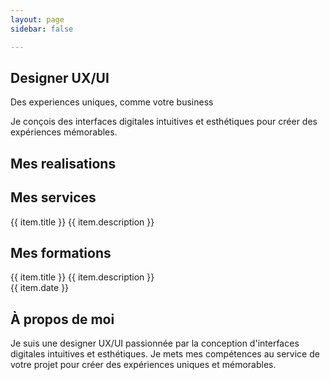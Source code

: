 ```yaml
---
layout: page
sidebar: false

---
```


<div class="px-6 md:px-12">
  <section
    id="hero"
    aria-labelledby="hero-heading"
    class="h-[calc(100vh-64px)] relative flex flex-col justify-center"
  >
    <div class="max-w-screen-xl mx-auto w-full px-4 sm:px-6 lg:px-8">
      <div class="flex flex-col md:flex-row gap-12 md:gap-20 items-center justify-center">
        <div class="flex-1 flex justify-center items-center text-center md:text-left">
          <div class="max-w-xl">
             <h1 id="hero-heading" class="text-4xl font-bold mb-4">Designer UX/UI</h1>
            <p class="text-4xl font-bold mb-4 text-secondary">Des experiences uniques, comme votre business</p>
            <p class="text-lg text-gray-700 mb-8">Je conçois des interfaces digitales intuitives et esthétiques pour créer des expériences mémorables.</p>
            <div class="flex flex-row gap-4 lg:gap-5 justify-center md:justify-start">
              <VPButton theme="brand" text="Explorer mes realisations" href="#mes-realisations"/>
              <VPButton theme="alt" text="Me contacter" href="https://www.linkedin.com/in/catherinevu436-78/"/>
            </div>
          </div>
        </div>
        <div class="flex-1 flex justify-center items-center relative mt-10 md:mt-0">
          <VPImage image="/ui_ux_designer.png" alt="UI UX Designer" class="z-10 w-80 h-80 md:w-96 md:h-96 object-contain"/>
          <VPImage image="/hero_image_background.png" alt="background_shape" class="-z-10 w-80 h-80 md:w-96 md:h-96 absolute object-contain"/>
        </div>
      </div>
    </div>
    <div class="absolute bottom-8 left-1/2 -translate-x-1/2">
       <a href="#mes-realisations">
        <VPImage image="/down_arrow.png" class="hidden md:flex w-12 h-12 hover:opacity-80 transition-opacity"/>
      </a>
    </div>
  </section>
  <section
    id="mes-realisations"
    aria-labelledby="realisations-heading"
    class="py-16 md:py-20"
  >
    <div class="max-w-screen-xl mx-auto px-4 sm:px-6 lg:px-8 flex flex-col items-center justify-center">
      <h2 id="realisations-heading" class="text-3xl text-center font-bold mb-12">Mes realisations</h2>
      <Carousel
        class="w-full max-w-5xl"
        :opts="{ loop: true, align: 'center' }"
        :plugins="[Autoplay({ delay: 4000, stopOnInteraction: false })]"
        @init-api="setApi"
      >
        <CarouselContent class="-ml-4"> <CarouselItem
            v-for="(item, index) in carousel_items"
            :key="index"
            class="pl-4 md:basis-1/2 lg:basis-1/3"
          >
              <Card class="overflow-hidden"> <CardContent class="flex items-center justify-center p-0">
                  <AspectRatio :ratio="16 / 9">
                    <a :href="item.href" target="_blank" rel="noopener noreferrer" class="block hover:opacity-90 transition-opacity">
                      <VPImage :image="item.img" alt="Project image" class="object-cover w-full h-full"/>
                      </a>
                  </AspectRatio>
                </CardContent>
                </Card>
          </CarouselItem>
        </CarouselContent>
        </Carousel>
    </div>
  </section>
  <section
    id="services"
    aria-labelledby="services-heading"
    class="py-16 md:py-20 bg-gray-50"
  >
    <div class="max-w-screen-xl mx-auto px-4 sm:px-6 lg:px-8 flex flex-col items-center justify-center">
      <h2 id="services-heading" class="text-3xl text-center font-bold mb-12">Mes services</h2>
      <div class="grid grid-cols-1 md:grid-cols-2 lg:grid-cols-3 gap-8 md:gap-10">
        <Card v-for="(item, index) in card_items" :key="index" class="flex flex-col">
          <CardHeader>
            <VPImage :image="item.img" alt="" class="w-full h-48 object-cover mb-4 rounded-t-lg"/>
            <CardTitle>{{ item.title }}</CardTitle>
            <CardDescription>{{ item.description }}</CardDescription>
          </CardHeader>
          </Card>
      </div>
      <div class="mt-12">
        <VPButton theme="brand" text="Discutons de votre projet" href="https://www.linkedin.com/in/catherinevu436-78/"/>
      </div>
    </div>
  </section>
  <section
    id="formations"
    aria-labelledby="formations-heading"
    class="py-16 md:py-20"
  >
    <div class="max-w-screen-xl mx-auto px-4 sm:px-6 lg:px-8 flex flex-col items-center justify-center">
      <h2 id="formations-heading" class="text-3xl text-center font-bold mb-12">Mes formations</h2>
      <div class="grid grid-cols-1 md:grid-cols-2 lg:grid-cols-3 gap-8 md:gap-10">
         <Card v-for="(item, index) in formations" :key="index" class="w-full flex flex-col">
          <CardHeader class="flex-grow"> <CardTitle>{{ item.title }}</CardTitle>
            <CardDescription>{{ item.description }}</CardDescription>
          </CardHeader>
          <CardContent> <div class="flex flex-row items-center pt-4 border-t border-gray-200 mt-4"> <VPImage :image="item.image" alt="Formation image" class="max-w-12 max-h-12 object-cover"/> <span class="ml-4 text-sm text-gray-600">{{ item.date }}</span> </div>
          </CardContent>
        </Card>
      </div>
    </div>
  </section>
  <section
    id="a-propos"
    aria-labelledby="about-heading"
    class="py-16 md:py-20 bg-gray-50"
  >
    <div class="max-w-screen-xl mx-auto px-4 sm:px-6 lg:px-8 flex flex-col items-center justify-center">
      <h2 id="about-heading" class="text-3xl text-center font-bold mb-12">À propos de moi</h2>
      <Card class="w-full max-w-4xl overflow-hidden"> <div class="flex flex-col md:flex-row items-center">
          <div class="flex-1 p-6 md:p-8"> <CardDescription class="text-lg mb-6"> Je suis une designer UX/UI passionnée par la conception d'interfaces digitales intuitives et esthétiques. Je mets mes compétences au service de votre projet pour créer des expériences uniques et mémorables.
            </CardDescription>
            <VPButton theme="brand" text="Me contacter" href="https://www.linkedin.com/in/catherinevu436-78/"/>
          </div>
          <div class="w-full md:w-1/3 lg:w-1/2 flex-shrink-0">
             <AspectRatio :ratio="1 / 1" class="bg-gray-100">
               <VPImage image="/ui_ux_designer.png" alt="Portrait de Catherine Vu" class="object-cover w-full h-full"/>
             </AspectRatio>
          </div>
        </div>
      </Card>
    </div>
  </section>
</div>



<script setup lang="ts">
import { Card, CardContent, CardHeader, CardTitle, CardDescription } from '@/components/ui/card'
import { AspectRatio } from '@/components/ui/aspect-ratio'
import { ref, watch } from 'vue'
import { VPButton, VPImage } from 'vitepress/theme'
import { Carousel, CarouselContent, CarouselItem, type CarouselApi, type EmblaCarouselType, type EmblaEventType } from '@/components/ui/carousel'
import Autoplay from 'embla-carousel-autoplay'
import { watchOnce } from '@vueuse/core'

const api = ref<CarouselApi>()
let cleanupTween: (() => void) | null = null; // Store cleanup function

function setApi(val: CarouselApi) {
  api.value = val
}

// --- Embla Scale Tween Logic ---
const TWEEN_FACTOR_BASE = 0.52 // Adjust this to control scale difference (lower = less difference)
let tweenFactor = 0
let tweenNodes: HTMLElement[] = []

const numberWithinRange = (number: number, min: number, max: number): number =>
  Math.min(Math.max(number, min), max)

const setupTweenScale = (emblaApi: EmblaCarouselType): { cleanup: () => void } => {
  tweenNodes = emblaApi.slideNodes() // Get slide nodes

  const setTweenFactor = (): void => {
      // Base tween factor multiplied by the number of snaps
      tweenFactor = TWEEN_FACTOR_BASE * emblaApi.scrollSnapList().length
  }

  const tweenScale = (
    eventName?: EmblaEventType
  ): void => {
    const engine = emblaApi.internalEngine()
    const scrollProgress = emblaApi.scrollProgress()
    const slidesInView = emblaApi.slidesInView()
    const isScrollEvent = eventName === 'scroll'

    emblaApi.scrollSnapList().forEach((scrollSnap, snapIndex) => {
      let diffToTarget = scrollSnap - scrollProgress
      const slidesInSnap = engine.slideRegistry[snapIndex]

      slidesInSnap.forEach((slideIndex) => {
        if (isScrollEvent && !slidesInView.includes(slideIndex)) return

        if (engine.options.loop) {
          engine.slideLooper.loopPoints.forEach((loopItem) => {
            const target = loopItem.target()

            if (slideIndex === loopItem.index && target !== 0) {
              const sign = Math.sign(target)

              if (sign === -1) {
                diffToTarget = scrollSnap - (1 + scrollProgress)
              }
              if (sign === 1) {
                diffToTarget = scrollSnap + (1 - scrollProgress)
              }
            }
          })
        }

        const tweenValue = 1 - Math.abs(diffToTarget * tweenFactor)
        const scale = numberWithinRange(tweenValue, 0, 1).toString()
        const tweenNode = tweenNodes[slideIndex]
        tweenNode.style.flexBasis = `scale(${scale})`
      })
    })
  }

  // Initial setup
  setTweenFactor()
  tweenScale()

  // Add listeners
  emblaApi
    .on('reInit', setTweenFactor)
    .on('reInit', tweenScale)
    .on('scroll', tweenScale)
    .on('slideFocus', tweenScale) // Use slideFocus for better active state handling

  // Return cleanup function
  return {
      cleanup: (): void => {
          tweenNodes.forEach((slide) => slide.removeAttribute('style')) // Remove styles on cleanup
          // Important: Remove listeners to prevent memory leaks
          emblaApi
            .off('reInit', setTweenFactor)
            .off('reInit', tweenScale)
            .off('scroll', tweenScale)
            .off('slideFocus', tweenScale)
      }
  }
}

// Watch for API initialization
watchOnce(api, (emblaApi) => {
  if (!emblaApi) return;
  const { cleanup } = setupTweenScale(emblaApi);
  cleanupTween = cleanup; // Store cleanup function
});

// Ensure cleanup happens when the component unmounts or api changes
watch(api, (newApi, oldApi, onInvalidate) => {
    if (cleanupTween) {
        cleanupTween(); // Clean up previous instance listeners/styles
        cleanupTween = null;
    }
    if (newApi) {
        const { cleanup } = setupTweenScale(newApi);
        cleanupTween = cleanup; // Store new cleanup function
    }
    // Vue's watch cleanup registration
    onInvalidate(() => {
        if (cleanupTween) {
            cleanupTween();
        }
    });
});

// --- Carousel Items Data ---
const carousel_items = [
  {
    img: "/Accueil_sizodor.png",
    href: "https://www.figma.com/proto/nMsZgDg1NYrGEVm3zODKfm/Sizodor?page-id=69%3A1261&node-id=67-443&viewport=1848%2C878%2C0.06&t=rGdaUooJefCVKPsx-1&scaling=scale-down&content-scaling=fixed&starting-point-node-id=67%3A443",
  },
  {
    img: "/Accueil_the.png",
    href: "https://www.behance.net/gallery/153322811/Maquette-site-vitrine-fictifs-Ths-du-Monde",
  },
  {
    img: "/mockup_mariee_sauvage.png",
    href: "https://www.figma.com/proto/VNwXG9a8Bi28nGVvRSekyA/Mari%C3%A9e-Sauvage?page-id=60%3A38&node-id=337-228&viewport=231%2C171%2C0.03&t=G3Cc01n2qlgEXg0R-1&scaling=scale-down&content-scaling=z",
    backgroundColor: "bg-[#C5DADE]",
  },
  {
    img: "/instagram_mockup.png",
    href: "https://www.figma.com/proto/VNwXG9a8Bi28nGVvRSekyA/Mari%C3%A9e-Sauvage?page-id=60%3A38&node-id=337-228&viewport=231%2C171%2C0.03&t=G3Cc01n2qlgEXg0R-1&scaling=scale-down&content-scaling=z",
    backgroundColor: "bg-[#D29ABF]",
  }
]

const card_items = [
  {
    title: "UX Design",
    description: "Je conçois des parcours intuitifs et fluides grâce à une approche centrée sur l'utilisateur.",
    img: "/ui_ux_designer.png",
  },
  {
    title: "UI Design",
    description: "Je transforme vos idées en interfaces modernes qui séduisent vos clients et boostent votre image de marque",
    img: "/ui_ux_designer.png",
  },
  {
    title: "Design system",
    description: "Je développe des composants évolutifs qui unifient l’expérience digitale et renforcent l’identité de marque.",
    img: "/ui_ux_designer.png",
  }
]

const formations = [
  {
    date: "Janvier 2025 - aujourd'hui",
    title: "Certification Google designer ux",
    description: "Fondamentaux du design ux",
    image: "/google.png",
  },
  {
    date: "Janvier - Décembre 2022",
    title: "Titre professionnel Concepteur Designer UI",
    description: "Fondamentaux du design graphique, typographie, identité visuelle et introduction au design d'interface.",
    image: "/online_forma_pro.png",
  },
  {
    date: "Septembre 2019 - Juillet 2021",
    title: "BTS SNIR",
    description: "application et apprentissage de l'informatique",
    image: "/bts_snir.png",
  }
]
</script>
